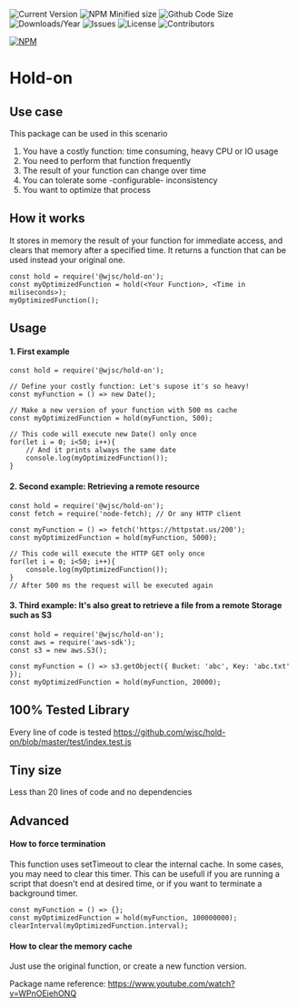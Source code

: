 ![Current Version](https://img.shields.io/npm/v/@wjsc/hold-on.svg)
![NPM Minified size](https://img.shields.io/bundlephobia/min/@wjsc/hold-on.svg)
![Github Code Size](https://img.shields.io/github/languages/code-size/wjsc/hold-on.svg)
![Downloads/Year](https://img.shields.io/npm/dy/@wjsc/hold-on.svg)
![Issues](https://img.shields.io/github/issues/wjsc/hold-on.svg)
![License](https://img.shields.io/github/license/wjsc/hold-on.svg)
![Contributors](https://img.shields.io/github/contributors/wjsc/hold-on.svg)

[![NPM](https://nodei.co/npm/@wjsc/hold-on.png)](https://nodei.co/npm/@wjsc/hold-on)

# Hold-on

## Use case

This package can be used in this scenario

1. You have a costly function: time consuming, heavy CPU or IO usage
2. You need to perform that function frequently
3. The result of your function can change over time
4. You can tolerate some -configurable- inconsistency
5. You want to optimize that process

## How it works

It stores in memory the result of your function for immediate access, and clears that memory after a specified time.
It returns a function that can be used instead your original one.

```
const hold = require('@wjsc/hold-on');
const myOptimizedFunction = hold(<Your Function>, <Time in miliseconds>);
myOptimizedFunction();
```

## Usage

#### 1. First example

```
const hold = require('@wjsc/hold-on');

// Define your costly function: Let's supose it's so heavy!
const myFunction = () => new Date(); 

// Make a new version of your function with 500 ms cache
const myOptimizedFunction = hold(myFunction, 500);

// This code will execute new Date() only once
for(let i = 0; i<50; i++){
    // And it prints always the same date
    console.log(myOptimizedFunction());
}
```

#### 2. Second example: Retrieving a remote resource

```
const hold = require('@wjsc/hold-on');
const fetch = require('node-fetch); // Or any HTTP client

const myFunction = () => fetch('https://httpstat.us/200');
const myOptimizedFunction = hold(myFunction, 5000);

// This code will execute the HTTP GET only once
for(let i = 0; i<50; i++){
    console.log(myOptimizedFunction());
}
// After 500 ms the request will be executed again

```

#### 3. Third example: It's also great to retrieve a file from a remote Storage such as S3

```
const hold = require('@wjsc/hold-on');
const aws = require('aws-sdk');
const s3 = new aws.S3();

const myFunction = () => s3.getObject({ Bucket: 'abc', Key: 'abc.txt' });
const myOptimizedFunction = hold(myFunction, 20000);

```


## 100% Tested Library

Every line of code is tested
https://github.com/wjsc/hold-on/blob/master/test/index.test.js

## Tiny size

Less than 20 lines of code and no dependencies


## Advanced 
#### How to force termination

This function uses setTimeout to clear the internal cache. In some cases, you may need to clear this timer.
This can be usefull if you are running a script that doesn't end at desired time, or if you want to terminate a background timer.

```
const myFunction = () => {};
const myOptimizedFunction = hold(myFunction, 100000000);
clearInterval(myOptimizedFunction.interval);
```

#### How to clear the memory cache

Just use the original function, or create a new function version.


Package name reference: https://www.youtube.com/watch?v=WPnOEiehONQ